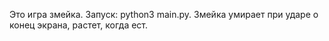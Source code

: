Это игра змейка. Запуск: python3 main.py.
Змейка умирает при ударе о конец экрана, растет, когда ест.
